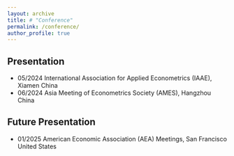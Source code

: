 ```yaml
---
layout: archive
title: # "Conference"
permalink: /conference/
author_profile: true
---
```


## Presentation 
* 05/2024 International Association for Applied Econometrics (IAAE), Xiamen China
* 06/2024 Asia Meeting of Econometrics Society (AMES), Hangzhou China

## Future Presentation
* 01/2025 American Economic Association (AEA) Meetings, San Francisco United States

